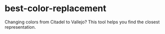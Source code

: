 # best-color-replacement
Changing colors from Citadel to Vallejo? This tool helps you find the closest representation.
